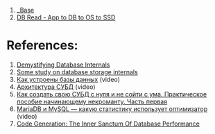
1. [_Base](Database%20Pages/_Base.md)
2. [DB Read - App to DB to OS to SSD](Database%20Pages/DB%20Read%20-%20App%20to%20DB%20to%20OS%20to%20SSD.md)

# References:

1. [Demystifying Database Internals](https://akashcsharma.medium.com/demystifying-database-internals-part-1-dbms-architecture-storage-hierarchy-sequential-and-6e9f0adafcaa)
2. [Some study on database storage internals](https://kousiknath.medium.com/data-structures-database-storage-internals-1f5ed3619d43)
3. [Как устроены базы данных](https://www.youtube.com/watch?v=c4_5rqvmDFU) (video)
4. [Архитектура СУБД](https://www.youtube.com/watch?v=t6WpL4zhADU) (video)
5. [Как создать свою СУБД с нуля и не сойти с ума. Практическое пособие начинающему некроманту. Часть первая](https://habr.com/ru/articles/709234/)
6. [MariaDB и MySQL — какую статистику использует оптимизатор](https://www.youtube.com/watch?v=KHvoLyLdTJ0&list=PLH-XmS0lSi_wRIh4RJjnTGMKaTiQoaGTc&index=45) (video)
7. [Code Generation: The Inner Sanctum Of Database Performance](http://highscalability.com/blog/2016/9/7/code-generation-the-inner-sanctum-of-database-performance.html)